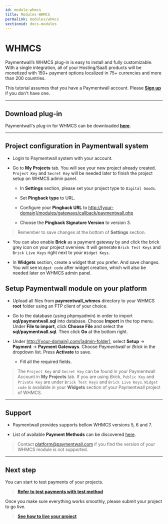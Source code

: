 ```yaml
---
id: module-whmcs
title: Modules-WHMCS
permalink: modules/whmcs
sectionid: docs-modules
---
```


# WHMCS

Paymentwall’s WHMCS plug-in is easy to install and fully customizable. With a single integration, all of your Hosting/SaaS products will be monetized with 150+ payment options localized in 75+ currencies and more than 200 countries.

This tutorial assumes that you have a Paymentwall account. Please **[Sign up](https://api.paymentwall.com/pwaccount/signup?source=whmcs&mode=merchant)** if you don't have one.

***

## Download plug-in

Paymentwall's plug-in for WHMCS can be downloaded **[here](https://github.com/paymentwall)**.

***

## Project configuration in Paymentwall system

+ Login to Paymentwall system with your account.

+ Go to **My Projects** tab. You will see your new project already created. ```Project Key``` and ```Secret Key``` will be needed later to finish the project setup on WHMCS admin panel.

	- In **Settings** section, please set your project type to  ```Digital Goods```.

	- Set **Pingback type** to URL.

	- Configure your **Pingback URL** to [http://[your-domain]/modules/gateways/callback/paymentwall.php]()

	- Choose the **Pingback Signature Version** to version 3.

> Remember to save changes at the bottom of **Settings** section.

+ You can also enable **Brick** as a payment gateway by and click the brick grey icon on your project overview. It will generate ```Brick Test Keys``` and ```Brick Live Keys``` right next to your ```Widget Keys```.

+ In **Widgets** section, create a widget that you prefer. And save changes. You will see ```Widget code``` after widget creation, which will also be needed later on WHMCS admin panel.

## Setup Paymentwall module on your platform

+ Upload all files from **paymentwall_whmcs** directory to your WHMCS **root** folder using an FTP client of your choice.

+ Go to the database (using phpmyadmin) in order to import **sql/paymentwall.sql** into database.  Choose **Import** in the top menu. Under **File to import**, click **Choose File** and select the **sql/paymentwall.sql**. Then click **Go** at the bottom right.

+ Under [http://[your-domain].com/[admin-folder]](), select **Setup** -> **Payment** -> **Payment Gateways**. Choose *Paymentwall* or *Brick* in the dropdown list. Press **Activate** to save. 

	- Fill all the required fields.

> The ```Project Key``` and ```Secret Key``` can be found in your Paymentwall Account in **My Projects** tab. If you are using *Brick*, ```Public Key``` and ```Private Key``` are under ```Brick Test Keys``` and ```Brick Live Keys```. ```Widget code``` is available in your **Widgets** section of your Paymentwall project of WHMCS.

***

## Support

+ Paymentwall provides supports bellow WHMCS versions 5, 6 and 7.

+ List of available **Payment Methods** can be discovered [here](https://www.paymentwall.com/en/payment-methods).

> Contact [platform@paymentwall.com](mailto:platform@paymentwall.com) if you find the version of your WHMCS module is not supported.

***

## Next step

You can start to test payments of your projects.

> **[Refer to test payments with test method](/sandbox/test-payment)**

Once you make sure everything works smoothly, please submit your project to go live.

> **[See how to live your project](/guides/review-home)**